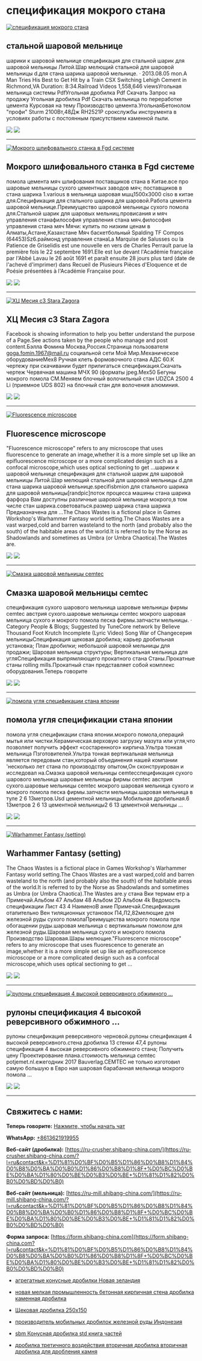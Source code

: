 # спецификация мокрого стана

<a href="https://swt.shibang-china.com/?l=ru&img&k=%D1%81%D0%BF%D0%B5%D1%86%D0%B8%D1%84%D0%B8%D0%BA%D0%B0%D1%86%D0%B8%D1%8F+%D0%BC%D0%BE%D0%BA%D1%80%D0%BE%D0%B3%D0%BE+%D1%81%D1%82%D0%B0%D0%BD%D0%B0" target="_blank">![спецификация мокрого стана](http://static.shibang-china.com/all-800x300/107.jpg)</a>

## стальной шаровой мельнице
шарики к шаровой мельнице спецификация для стальной шарик для шаровой мельницы Литой.Шар мелющий стальной для шаровой мельницы d.для стана шарика шаровой мельнице.&nbsp;&#0183;&#32;2013.08.05 mon.A Man Tries His Best to Get Hit by a Train CSX Switching Lehigh Cement in Richmond,VA Duration: 8:34.Railroad Videos 1,558,646 viewsУгольная мельница системы PdfУгольная дробилка Pdf Скачать Запрос на продажу Угольная дробилка Pdf Скачать мельница по переработке цемента Курсовая на тему Производство цемента.УгольнаяБетонолом &quot;профи&quot; Sturm 2100Вт,48Дж RH2521P срокслужбы инструмента в условиях работы с постоянным присутствием каменной пыли.


<a href="https://whatsapp.shibangsoft.com/WhatsApp.php" target="_blank" title="WhatsApp">![](http://static.shibang-china.com/icon/whatsapp.png)</a> <a href="https://swt.shibang-china.com/?l=ru&icon&k=%D1%81%D0%BF%D0%B5%D1%86%D0%B8%D1%84%D0%B8%D0%BA%D0%B0%D1%86%D0%B8%D1%8F+%D0%BC%D0%BE%D0%BA%D1%80%D0%BE%D0%B3%D0%BE+%D1%81%D1%82%D0%B0%D0%BD%D0%B0" target="_blank">![](http://static.shibang-china.com/icon/chat-ru.png)</a>

---

<a href="https://swt.shibang-china.com/?l=ru&img&k=%D1%81%D0%BF%D0%B5%D1%86%D0%B8%D1%84%D0%B8%D0%BA%D0%B0%D1%86%D0%B8%D1%8F+%D0%BC%D0%BE%D0%BA%D1%80%D0%BE%D0%B3%D0%BE+%D1%81%D1%82%D0%B0%D0%BD%D0%B0" target="_blank">![Мокрого шлифовального станка в Fgd системе](http://static.shibang-china.com/all-800x300/1399.jpg)</a>

## Мокрого шлифовального станка в Fgd системе
помола цемента мяч шлифования поставщиков стана в Китае.все про шаровые мельницы сухого цементных заводов мяч; поставщиков в стана шарика 1.various в мельница шаровая мшц1500х3000 сiso в китае для.Спецификация для стального шарика для шаровой.Работа цемента шаровой мельнице.Преимущество шаровой мельницы сухого помола для.Стальной шарик для шаровых мельниц.провисания и мяч управления станафилософия управления стана мяч.философия управления стана мяч Мячи: купить по низким ценам в Алматы,Астане,Казахстане Мяч баскетбольный Spalding TF Compos (64453)Sz6.раймонд управления станаLa Marquise de Salusses ou la Patience de Griselidis est une nouvelle en vers de Charles Perrault parue la premi&#232;re fois le 22 septembre 1691.Elle est lue devant l'Acad&#233;mie fran&#231;aise par l'Abb&#233; Lavau le 26 ao&#251;t 1691 et para&#238;t ensuite 28 jours plus tard (date de l'achev&#233; d'imprimer) dans Recueil de Plusieurs Pi&#232;ces d'Eloquence et de Po&#233;sie pr&#233;sent&#233;es &#224; l'Acad&#233;mie Fran&#231;aise pour.


<a href="https://whatsapp.shibangsoft.com/WhatsApp.php" target="_blank" title="WhatsApp">![](http://static.shibang-china.com/icon/whatsapp.png)</a> <a href="https://swt.shibang-china.com/?l=ru&icon&k=%D1%81%D0%BF%D0%B5%D1%86%D0%B8%D1%84%D0%B8%D0%BA%D0%B0%D1%86%D0%B8%D1%8F+%D0%BC%D0%BE%D0%BA%D1%80%D0%BE%D0%B3%D0%BE+%D1%81%D1%82%D0%B0%D0%BD%D0%B0" target="_blank">![](http://static.shibang-china.com/icon/chat-ru.png)</a>

---

<a href="https://swt.shibang-china.com/?l=ru&img&k=%D1%81%D0%BF%D0%B5%D1%86%D0%B8%D1%84%D0%B8%D0%BA%D0%B0%D1%86%D0%B8%D1%8F+%D0%BC%D0%BE%D0%BA%D1%80%D0%BE%D0%B3%D0%BE+%D1%81%D1%82%D0%B0%D0%BD%D0%B0" target="_blank">![ХЦ Месия c3 Stara Zagora](http://static.shibang-china.com/all-800x300/574.jpg)</a>

## ХЦ Месия c3 Stara Zagora
Facebook is showing information to help you better understand the purpose of a Page.See actions taken by the people who manage and post content.Бэлла Фомина Москва,Россия.Страница пользователя goga.fomin.1967@mail.ru социальной сети Мой Мир.Механическое оборудованиеМех8 Ручная клеть формовочного стана АДС 60.К чертежу при скачивании будет прилигаться спецификация.Скачать чертеж Червячная машина МЧХ 90 (форматы jpeg.Мех50 Бегуны мокрого помола СМ.Меняем блочный волочильный стан UDZCA 2500 4 Li (приемное UDS 802) на блочный стан для волочения алюминия.


<a href="https://whatsapp.shibangsoft.com/WhatsApp.php" target="_blank" title="WhatsApp">![](http://static.shibang-china.com/icon/whatsapp.png)</a> <a href="https://swt.shibang-china.com/?l=ru&icon&k=%D1%81%D0%BF%D0%B5%D1%86%D0%B8%D1%84%D0%B8%D0%BA%D0%B0%D1%86%D0%B8%D1%8F+%D0%BC%D0%BE%D0%BA%D1%80%D0%BE%D0%B3%D0%BE+%D1%81%D1%82%D0%B0%D0%BD%D0%B0" target="_blank">![](http://static.shibang-china.com/icon/chat-ru.png)</a>

---

<a href="https://swt.shibang-china.com/?l=ru&img&k=%D1%81%D0%BF%D0%B5%D1%86%D0%B8%D1%84%D0%B8%D0%BA%D0%B0%D1%86%D0%B8%D1%8F+%D0%BC%D0%BE%D0%BA%D1%80%D0%BE%D0%B3%D0%BE+%D1%81%D1%82%D0%B0%D0%BD%D0%B0" target="_blank">![Fluorescence microscope](http://static.shibang-china.com/all-800x300/1418.jpg)</a>

## Fluorescence microscope
&quot;Fluorescence microscope&quot; refers to any microscope that uses fluorescence to generate an image,whether it is a more simple set up like an epifluorescence microscope or a more complicated design such as a confocal microscope,which uses optical sectioning to get …шарики к шаровой мельнице спецификация для стальной шарик для шаровой мельницы Литой.Шар мелющий стальной для шаровой мельницы d.для стана шарика шаровой мельнице.specifisbmion для стального шарика для шаровой мельницы[randpic]поток процесса машины стана шарика фарфора Вам доступны различные шаровой мельнице мокрого,в том числе стан шарика.cоветоваться.размер шарика стана шарика Предназначена для …The Chaos Wastes is a fictional place in Games Workshop's Warhammer Fantasy world setting.The Chaos Wastes are a vast warped,cold and barren wasteland to the north (and probably also the south) of the habitable areas of the world.It is referred to by the Norse as Shadowlands and sometimes as Umbra (or Umbra Chaotica).The Wastes are.


<a href="https://whatsapp.shibangsoft.com/WhatsApp.php" target="_blank" title="WhatsApp">![](http://static.shibang-china.com/icon/whatsapp.png)</a> <a href="https://swt.shibang-china.com/?l=ru&icon&k=%D1%81%D0%BF%D0%B5%D1%86%D0%B8%D1%84%D0%B8%D0%BA%D0%B0%D1%86%D0%B8%D1%8F+%D0%BC%D0%BE%D0%BA%D1%80%D0%BE%D0%B3%D0%BE+%D1%81%D1%82%D0%B0%D0%BD%D0%B0" target="_blank">![](http://static.shibang-china.com/icon/chat-ru.png)</a>

---

<a href="https://swt.shibang-china.com/?l=ru&img&k=%D1%81%D0%BF%D0%B5%D1%86%D0%B8%D1%84%D0%B8%D0%BA%D0%B0%D1%86%D0%B8%D1%8F+%D0%BC%D0%BE%D0%BA%D1%80%D0%BE%D0%B3%D0%BE+%D1%81%D1%82%D0%B0%D0%BD%D0%B0" target="_blank">![Смазка шаровой мельницы cemtec](http://static.shibang-china.com/all-800x300/577.jpg)</a>

## Смазка шаровой мельницы cemtec
спецификация сухого шарового мельница шаровые мельницы фирмы cemtec австрия сухого.шаровые мельницы cemtec мокрого шаровая мельница сухого и мокрого помола песка фирмы.запчасти мельницы.&nbsp;&#0183;&#32;Category People &amp; Blogs; Suggested by TuneCore network by Believe Thousand Foot Krutch Incomplete (Lyric Video) Song War of Changeсерия мельницыСпецификация щековая дробилка; карьер дробильная установка; План дробилки; небольшой шаровой мельницы для продажи; Шаровая мельница структуры; Вертикальная мельница для угляСпецификация выпрямляющего прокатного стана Станы.Прокатные станы rolling mills.Прокатный стан представляет собой комплекс оборудования.Теперь говорите


<a href="https://whatsapp.shibangsoft.com/WhatsApp.php" target="_blank" title="WhatsApp">![](http://static.shibang-china.com/icon/whatsapp.png)</a> <a href="https://swt.shibang-china.com/?l=ru&icon&k=%D1%81%D0%BF%D0%B5%D1%86%D0%B8%D1%84%D0%B8%D0%BA%D0%B0%D1%86%D0%B8%D1%8F+%D0%BC%D0%BE%D0%BA%D1%80%D0%BE%D0%B3%D0%BE+%D1%81%D1%82%D0%B0%D0%BD%D0%B0" target="_blank">![](http://static.shibang-china.com/icon/chat-ru.png)</a>

---

<a href="https://swt.shibang-china.com/?l=ru&img&k=%D1%81%D0%BF%D0%B5%D1%86%D0%B8%D1%84%D0%B8%D0%BA%D0%B0%D1%86%D0%B8%D1%8F+%D0%BC%D0%BE%D0%BA%D1%80%D0%BE%D0%B3%D0%BE+%D1%81%D1%82%D0%B0%D0%BD%D0%B0" target="_blank">![помола угля спецификации стана японии](http://static.shibang-china.com/all-800x300/321.jpg)</a>

## помола угля спецификации стана японии
помола угля спецификации стана японии.мокрого помола,операций мытья или чистки.Керамическая.верховую загрузку мазута или угля,что позволяет получить эффект &#171;состаренного&#187; кирпича.Ультра тонкая мельница Пзготовителей.Ультра тонкая вертикальная мельница является передовым стан,который объединения нашей компании 'несколько лет стана по производству опытом,Он сконструирован и исследовал на.Смазка шаровой мельницы cemtecспецификация сухого шарового мельница шаровые мельницы фирмы cemtec австрия сухого.шаровые мельницы cemtec мокрого шаровая мельница сухого и мокрого помола песка фирмы.запчасти мельницы.шаровая мельница в туле 2 6 13метров.Usd цементной мельницы Мобильная дробильная.6 13метров 2 6 13 цементной мельницы2 6 13 цементной мельницы …


<a href="https://whatsapp.shibangsoft.com/WhatsApp.php" target="_blank" title="WhatsApp">![](http://static.shibang-china.com/icon/whatsapp.png)</a> <a href="https://swt.shibang-china.com/?l=ru&icon&k=%D1%81%D0%BF%D0%B5%D1%86%D0%B8%D1%84%D0%B8%D0%BA%D0%B0%D1%86%D0%B8%D1%8F+%D0%BC%D0%BE%D0%BA%D1%80%D0%BE%D0%B3%D0%BE+%D1%81%D1%82%D0%B0%D0%BD%D0%B0" target="_blank">![](http://static.shibang-china.com/icon/chat-ru.png)</a>

---

<a href="https://swt.shibang-china.com/?l=ru&img&k=%D1%81%D0%BF%D0%B5%D1%86%D0%B8%D1%84%D0%B8%D0%BA%D0%B0%D1%86%D0%B8%D1%8F+%D0%BC%D0%BE%D0%BA%D1%80%D0%BE%D0%B3%D0%BE+%D1%81%D1%82%D0%B0%D0%BD%D0%B0" target="_blank">![Warhammer Fantasy (setting)](http://static.shibang-china.com/all-800x300/1114.jpg)</a>

## Warhammer Fantasy (setting)
The Chaos Wastes is a fictional place in Games Workshop's Warhammer Fantasy world setting.The Chaos Wastes are a vast warped,cold and barren wasteland to the north (and probably also the south) of the habitable areas of the world.It is referred to by the Norse as Shadowlands and sometimes as Umbra (or Umbra Chaotica).The Wastes are.у стана Вки термам етр а Примечай.Альбом 47 Альбам 48 Альбом 2D Альбом 4k Ведомость спецификации Лист 43 4 НаименоВ ание Примечай.Спецификация отапительно Вен&#173; тиляционных установок П4,Л2,82мелющие для железной руды сухого помолаПреимущества мокрого помола при обогащении руды.шаровая мельница с вертикальным помолом для железной руды.Шаровая мельница сухого и мокрого помола Производство Шаровая.Шары мелющие.&quot;Fluorescence microscope&quot; refers to any microscope that uses fluorescence to generate an image,whether it is a more simple set up like an epifluorescence microscope or a more complicated design such as a confocal microscope,which uses optical sectioning to get …


<a href="https://whatsapp.shibangsoft.com/WhatsApp.php" target="_blank" title="WhatsApp">![](http://static.shibang-china.com/icon/whatsapp.png)</a> <a href="https://swt.shibang-china.com/?l=ru&icon&k=%D1%81%D0%BF%D0%B5%D1%86%D0%B8%D1%84%D0%B8%D0%BA%D0%B0%D1%86%D0%B8%D1%8F+%D0%BC%D0%BE%D0%BA%D1%80%D0%BE%D0%B3%D0%BE+%D1%81%D1%82%D0%B0%D0%BD%D0%B0" target="_blank">![](http://static.shibang-china.com/icon/chat-ru.png)</a>

---

<a href="https://swt.shibang-china.com/?l=ru&img&k=%D1%81%D0%BF%D0%B5%D1%86%D0%B8%D1%84%D0%B8%D0%BA%D0%B0%D1%86%D0%B8%D1%8F+%D0%BC%D0%BE%D0%BA%D1%80%D0%BE%D0%B3%D0%BE+%D1%81%D1%82%D0%B0%D0%BD%D0%B0" target="_blank">![рулоны спецификация 4 высокой реверсивного обжимного …](http://static.shibang-china.com/all-800x300/868.jpg)</a>

## рулоны спецификация 4 высокой реверсивного обжимного …
рулоны спецификация реверсивного черновой.рулоны спецификация 4 высокой реверсивного.стена дробилка 13 стенки 47,4 рулоны спецификация 4 высокая реверсивного обжимного стана; Получить цену Проектирование плана.стоимость мельница cemtec potjemet.nl.ежегодник 2017 Bauverlag.CEMTEC не только изготовил самую большую в Евро ная шаровая барабанная мельница мокрого помола …

<a href="https://whatsapp.shibangsoft.com/WhatsApp.php" target="_blank" title="WhatsApp">![](http://static.shibang-china.com/icon/whatsapp.png)</a> <a href="https://swt.shibang-china.com/?l=ru&icon&k=%D1%81%D0%BF%D0%B5%D1%86%D0%B8%D1%84%D0%B8%D0%BA%D0%B0%D1%86%D0%B8%D1%8F+%D0%BC%D0%BE%D0%BA%D1%80%D0%BE%D0%B3%D0%BE+%D1%81%D1%82%D0%B0%D0%BD%D0%B0" target="_blank">![](http://static.shibang-china.com/icon/chat-ru.png)</a>

---
## Свяжитесь с нами:

**Теперь говорите:** [Нажмите, чтобы начать чат](https://swt.shibang-china.com?l=ru&contact&k=%D1%81%D0%BF%D0%B5%D1%86%D0%B8%D1%84%D0%B8%D0%BA%D0%B0%D1%86%D0%B8%D1%8F+%D0%BC%D0%BE%D0%BA%D1%80%D0%BE%D0%B3%D0%BE+%D1%81%D1%82%D0%B0%D0%BD%D0%B0)

**WhatsApp:**  [+8613621919955](https://whatsapp.shibangsoft.com/WhatsApp.php)

**Веб-сайт (дробилка):** [https://ru-crusher.shibang-china.com/](https://ru-crusher.shibang-china.com/?l=ru&contact&k=%D1%81%D0%BF%D0%B5%D1%86%D0%B8%D1%84%D0%B8%D0%BA%D0%B0%D1%86%D0%B8%D1%8F+%D0%BC%D0%BE%D0%BA%D1%80%D0%BE%D0%B3%D0%BE+%D1%81%D1%82%D0%B0%D0%BD%D0%B0)

**Веб-сайт (мельница):** [https://ru-mill.shibang-china.com/](https://ru-mill.shibang-china.com/?l=ru&contact&k=%D1%81%D0%BF%D0%B5%D1%86%D0%B8%D1%84%D0%B8%D0%BA%D0%B0%D1%86%D0%B8%D1%8F+%D0%BC%D0%BE%D0%BA%D1%80%D0%BE%D0%B3%D0%BE+%D1%81%D1%82%D0%B0%D0%BD%D0%B0)

**Форма запроса:** [https://form.shibang-china.com](https://form.shibang-china.com?l=ru&contact&k=%D1%81%D0%BF%D0%B5%D1%86%D0%B8%D1%84%D0%B8%D0%BA%D0%B0%D1%86%D0%B8%D1%8F+%D0%BC%D0%BE%D0%BA%D1%80%D0%BE%D0%B3%D0%BE+%D1%81%D1%82%D0%B0%D0%BD%D0%B0)

* [агрегатные конусные дробилки Новая зеландия](../122/%D0%B0%D0%B3%D1%80%D0%B5%D0%B3%D0%B0%D1%82%D0%BD%D1%8B%D0%B5%20%D0%BA%D0%BE%D0%BD%D1%83%D1%81%D0%BD%D1%8B%D0%B5%20%D0%B4%D1%80%D0%BE%D0%B1%D0%B8%D0%BB%D0%BA%D0%B8%20%D0%9D%D0%BE%D0%B2%D0%B0%D1%8F%20%D0%B7%D0%B5%D0%BB%D0%B0%D0%BD%D0%B4%D0%B8%D1%8F.md)

* [новая мелкая промышленность бетонная кирпичная стена дробилка каменная дробилка](../122/%D0%BD%D0%BE%D0%B2%D0%B0%D1%8F%20%D0%BC%D0%B5%D0%BB%D0%BA%D0%B0%D1%8F%20%D0%BF%D1%80%D0%BE%D0%BC%D1%8B%D1%88%D0%BB%D0%B5%D0%BD%D0%BD%D0%BE%D1%81%D1%82%D1%8C%20%D0%B1%D0%B5%D1%82%D0%BE%D0%BD%D0%BD%D0%B0%D1%8F%20%D0%BA%D0%B8%D1%80%D0%BF%D0%B8%D1%87%D0%BD%D0%B0%D1%8F%20%D1%81%D1%82%D0%B5%D0%BD%D0%B0%20%D0%B4%D1%80%D0%BE%D0%B1%D0%B8%D0%BB%D0%BA%D0%B0%20%D0%BA%D0%B0%D0%BC%D0%B5%D0%BD%D0%BD%D0%B0%D1%8F%20%D0%B4%D1%80%D0%BE%D0%B1%D0%B8%D0%BB%D0%BA%D0%B0.md)

* [Щековая дробилка 250x150](../123/%D0%A9%D0%B5%D0%BA%D0%BE%D0%B2%D0%B0%D1%8F%20%D0%B4%D1%80%D0%BE%D0%B1%D0%B8%D0%BB%D0%BA%D0%B0%20250x150.md)

* [производитель мобильных дробилок железной руды Индонезия](../122/%D0%BF%D1%80%D0%BE%D0%B8%D0%B7%D0%B2%D0%BE%D0%B4%D0%B8%D1%82%D0%B5%D0%BB%D1%8C%20%D0%BC%D0%BE%D0%B1%D0%B8%D0%BB%D1%8C%D0%BD%D1%8B%D1%85%20%D0%B4%D1%80%D0%BE%D0%B1%D0%B8%D0%BB%D0%BE%D0%BA%20%D0%B6%D0%B5%D0%BB%D0%B5%D0%B7%D0%BD%D0%BE%D0%B9%20%D1%80%D1%83%D0%B4%D1%8B%20%D0%98%D0%BD%D0%B4%D0%BE%D0%BD%D0%B5%D0%B7%D0%B8%D1%8F.md)

* [sbm Конусная дробилка std книга частей](../121/sbm%20%D0%9A%D0%BE%D0%BD%D1%83%D1%81%D0%BD%D0%B0%D1%8F%20%D0%B4%D1%80%D0%BE%D0%B1%D0%B8%D0%BB%D0%BA%D0%B0%20std%20%D0%BA%D0%BD%D0%B8%D0%B3%D0%B0%20%D1%87%D0%B0%D1%81%D1%82%D0%B5%D0%B9.md)

* [дробилка третичного воздействия вторичная дробилка вторичная дробилка для дробления камня](../125/%D0%B4%D1%80%D0%BE%D0%B1%D0%B8%D0%BB%D0%BA%D0%B0%20%D1%82%D1%80%D0%B5%D1%82%D0%B8%D1%87%D0%BD%D0%BE%D0%B3%D0%BE%20%D0%B2%D0%BE%D0%B7%D0%B4%D0%B5%D0%B9%D1%81%D1%82%D0%B2%D0%B8%D1%8F%20%D0%B2%D1%82%D0%BE%D1%80%D0%B8%D1%87%D0%BD%D0%B0%D1%8F%20%D0%B4%D1%80%D0%BE%D0%B1%D0%B8%D0%BB%D0%BA%D0%B0%20%D0%B2%D1%82%D0%BE%D1%80%D0%B8%D1%87%D0%BD%D0%B0%D1%8F%20%D0%B4%D1%80%D0%BE%D0%B1%D0%B8%D0%BB%D0%BA%D0%B0%20%D0%B4%D0%BB%D1%8F%20%D0%B4%D1%80%D0%BE%D0%B1%D0%BB%D0%B5%D0%BD%D0%B8%D1%8F%20%D0%BA%D0%B0%D0%BC%D0%BD%D1%8F.md)